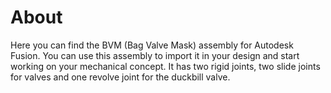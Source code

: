 # About

Here you can find the BVM (Bag Valve Mask) assembly for Autodesk Fusion.
You can use this assembly to import it in your design and start working on your mechanical concept. It has two rigid joints, two slide joints for valves and one revolve joint for the duckbill valve.


